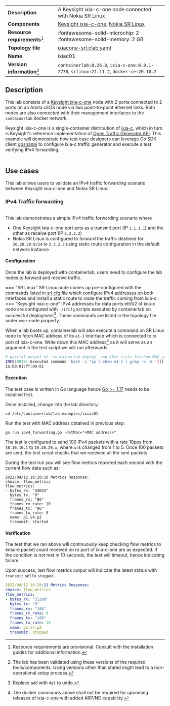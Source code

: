 |                               |                                                                                        |
| ----------------------------- | -------------------------------------------------------------------------------------- |
| **Description**               | A Keysight ixia-c-one node connected with Nokia SR Linux                               |
| **Components**                | [Keysight ixia-c-one][ixia-c], [Nokia SR Linux][srl]                                   |
| **Resource requirements**[^1] | :fontawesome-solid-microchip: 2 <br/>:fontawesome-solid-memory: 2 GB                   |
| **Topology file**             | [ixiacone-srl.clab.yaml][topofile]                                                     |
| **Name**                      | ixiac01                                                                                |
| **Version information**[^2]   | `containerlab:0.26.0`, `ixia-c-one:0.0.1-2738`, `srlinux:21.11.2`, `docker-ce:20.10.2` |

## Description
This lab consists of a [Keysight ixia-c-one](../manual/kinds/keysight_ixia-c-one.md) node with 2 ports connected to 2 ports on an Arista cEOS node via two point-to-point ethernet links. Both nodes are also connected with their management interfaces to the `containerlab` docker network.  

Keysight ixia-c-one is a single-container distribution of [ixia-c][ixia-c], which in turn is Keysight's reference implementation of [Open Traffic Generator API][otg]. This example will demonstrate how test case designers can leverage Go SDK client [gosnappi][gosnappi] to configure ixia-c traffic generator and execute a test verifying IPv4 forwarding.

<div class="mxgraph" style="max-width:100%;border:1px solid transparent;margin:0 auto; display:block;" data-mxgraph="{&quot;page&quot;:0,&quot;zoom&quot;:1.5,&quot;highlight&quot;:&quot;#0000ff&quot;,&quot;nav&quot;:true,&quot;check-visible-state&quot;:true,&quot;resize&quot;:true,&quot;url&quot;:&quot;https://raw.githubusercontent.com/srl-labs/containerlab/diagrams/ixiac&quot;}"></div>

## Use cases
This lab allows users to validate an IPv4 traffic forwarding scenario between Keysight ixia-c-one and Nokia SR Linux.


### IPv4 Traffic forwarding
<div class="mxgraph" style="max-width:100%;border:1px solid transparent;margin:0 auto; display:block;" data-mxgraph="{&quot;page&quot;:1,&quot;zoom&quot;:1.5,&quot;highlight&quot;:&quot;#0000ff&quot;,&quot;nav&quot;:true,&quot;check-visible-state&quot;:true,&quot;resize&quot;:true,&quot;url&quot;:&quot;https://raw.githubusercontent.com/srl-labs/containerlab/diagrams/ixiac&quot;}"></div>

This lab demonstrates a simple IPv4 traffic forwarding scenario where
- One Keysight ixia-c-one port acts as a transmit port (IP `1.1.1.1`) and the other as receive port (IP `2.2.2.2`)
- Nokia SR Linux is configured to forward the traffic destined for `20.20.20.0/24` to `2.2.2.2` using static route configuration in the default network instance

#### Configuration
Once the lab is deployed with containerlab, users need to configure the lab nodes to forward and receive traffic.


=== "SR Linux"
    SR Linux node comes up pre-configured with the commands listed in [srl.cfg][srlcfg] file which configure IPv4 addresses on both interfaces and install a static route to route the traffic coming from ixia-c.
=== "Keysight ixia-c-one"
    IPv4 addresses for data ports eth1/2 of ixia-c node are configured with `./ifcfg` scripts executed by containerlab on successful deployment[^3]. These commands are listed in the topology file under `exec` node property.


When a lab boots up, containerlab will also execute a command on SR Linux node to fetch MAC address of its `e1-1` interface which is connected to tx port of ixia-c-one. Write down this MAC address[^4] as it will serve as an argument in the test script we will run afterwards.

```bash
# partial output of `containerlab deploy` cmd that lists fetched MAC address
INFO[0019] Executed command 'bash -c "ip l show e1-1 | grep -o -E '([[:xdigit:]]{1,2}:){5}[[:xdigit:]]{1,2}' | head -1"' on clab-ixiac01-srl. stdout:
1a:b0:01:ff:00:01 
```

#### Execution
The test case is written in Go language hence [Go >= 1.17](https://go.dev/doc/install) needs to be installed first.

Once installed, change into the lab directory:
```
cd /etc/containerlab/lab-examples/ixiac01
```

Run the test with MAC address obtained in previous step:
```
go run ipv4_forwarding.go -dstMac="<MAC address>"
```

The test is configured to send 100 IPv4 packets with a rate 10pps from `10.10.10.1` to `10.20.20.x`, where `x` is changed from 1 to 5. Once 100 packets are sent, the test script checks that we received all the sent packets.

During the test run you will see flow metrics reported each second with the current flow data such as:

```
2022/04/12 16:28:10 Metrics Response:
choice: flow_metrics
flow_metrics:
- bytes_rx: "44032"
  bytes_tx: "0"
  frames_rx: "86"
  frames_rx_rate: 10
  frames_tx: "86"
  frames_tx_rate: 9
  name: p1.v4.p2
  transmit: started
```

#### Verification
The test that we ran above will continuously keep checking flow metrics to ensure packet count received on rx port of ixia-c-one are as expected.
If the condition is not met in 10 seconds, the test will timeout, hence indicating failure.

Upon success, last flow metrics output will indicate the latest status with `transmit` set to `stopped`.

```yaml
2022/04/12 16:28:11 Metrics Response:
choice: flow_metrics
flow_metrics:
- bytes_rx: "51200"
  bytes_tx: "0"
  frames_rx: "100"
  frames_rx_rate: 9
  frames_tx: "100"
  frames_tx_rate: 10
  name: p1.v4.p2
  transmit: stopped
```


[ixia-c]: https://github.com/open-traffic-generator/ixia-c
[otg]: https://redocly.github.io/redoc/?url=https://raw.githubusercontent.com/open-traffic-generator/models/master/artifacts/openapi.yaml
[gosnappi]: https://github.com/open-traffic-generator/snappi/tree/main/gosnappi
[srl]: https://www.nokia.com/networks/products/service-router-linux-NOS/
[topofile]: https://github.com/srl-labs/containerlab/tree/main/lab-examples/ixiac/ixiac-srl.clab.yaml
[srlcfg]: https://github.com/srl-labs/containerlab/blob/main/lab-examples/ixiac01/srl.cfg

[^1]: Resource requirements are provisional. Consult with the installation guides for additional information.  
[^2]: The lab has been validated using these versions of the required tools/components. Using versions other than stated might lead to a non-operational setup process.
[^3]: Replace `add` with `del` to undo.
[^4]: The docker commands above shall not be required for upcoming releases of ixia-c-one with added ARP/ND capability.

<script type="text/javascript" src="https://cdn.jsdelivr.net/gh/hellt/drawio-js@main/embed2.js" async></script>